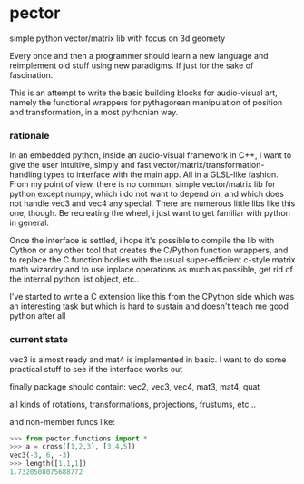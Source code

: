 # pector
simple python vector/matrix lib with focus on 3d geomety

Every once and then a programmer should learn a new language and reimplement old stuff using new paradigms.
If just for the sake of fascination.

This is an attempt to write the basic building blocks for audio-visual art,
namely the functional wrappers for pythagorean manipulation of position and transformation, in a most pythonian way.

### rationale ###

In an embedded python, inside an audio-visual framework in C++, i want to give the user intuitive, simply and fast
vector/matrix/transformation-handling types to interface with the main app. All in a GLSL-like fashion.
From my point of view, there is no common, simple vector/matrix lib for python except numpy,
which i do not want to depend on, and which does not handle vec3 and vec4 any special.
There are numerous little libs like this one, though. Be recreating the wheel,
i just want to get familiar with python in general.

Once the interface is settled, i hope it's possible to compile the lib with Cython
or any other tool that creates the C/Python function wrappers,
and to replace the C function bodies with the usual super-efficient c-style matrix math wizardry
and to use inplace operations as much as possible, get rid of the internal python list object, etc..

I've started to write a C extension like this from the CPython side which was an interesting task
but which is hard to sustain and doesn't teach me good python after all 

### current state ###

vec3 is almost ready and mat4 is implemented in basic. 
I want to do some practical stuff to see if the interface works out

finally package should contain:
vec2, vec3, vec4, mat3, mat4, quat

all kinds of rotations, transformations, projections, frustums, etc...

and non-member funcs like:
```python
>>> from pector.functions import *
>>> a = cross([1,2,3], [3,4,5])
vec3(-3, 6, -3)
>>> length([1,1,1])
1.7320508075688772
```

